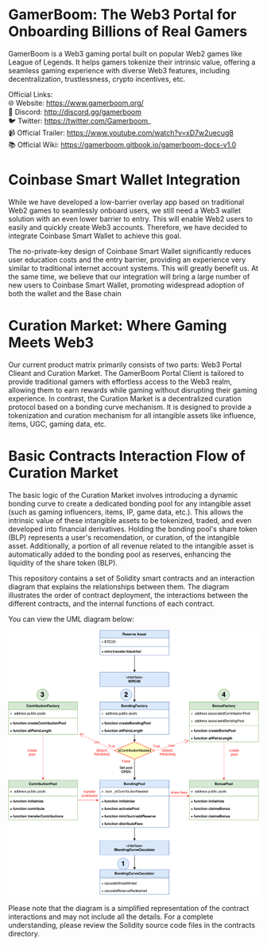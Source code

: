 # GamerBoom: The Web3 Portal for Onboarding Billions of Real Gamers
GamerBoom is a Web3 gaming portal built on popular Web2 games like League of Legends. It helps gamers tokenize their intrinsic value, offering a seamless gaming experience with diverse Web3 features, including decentralization, trustlessness, crypto incentives, etc.

Official Links:  
🌐 Website: https://www.gamerboom.org/  
🎉 Discord: http://discord.gg/gamerboom  
🐦 Twitter: https://twitter.com/Gamerboom_  
📹 Official Trailer: https://www.youtube.com/watch?v=xD7w2uecug8  
📚 Official Wiki: https://gamerboom.gitbook.io/gamerboom-docs-v1.0  

# Coinbase Smart Wallet Integration
While we have developed a low-barrier overlay app based on traditional Web2 games to seamlessly onboard users, we still need a Web3 wallet solution with an even lower barrier to entry. This will enable Web2 users to easily and quickly create Web3 accounts. Therefore, we have decided to integrate Coinbase Smart Wallet to achieve this goal.

The no-private-key design of Coinbase Smart Wallet significantly reduces user education costs and the entry barrier, providing an experience very similar to traditional internet account systems. This will greatly benefit us. At the same time, we believe that our integration will bring a large number of new users to Coinbase Smart Wallet, promoting widespread adoption of both the wallet and the Base chain

# Curation Market: Where Gaming Meets Web3
Our current product matrix primarily consists of two parts: Web3 Portal Clieant and Curation Market. The GamerBoom Portal Client is tailored to provide traditional gamers with effortless access to the Web3 realm, allowing them to earn rewards while gaming without disrupting their gaming experience. In contrast, the Curation Market is a decentralized curation protocol based on a bonding curve mechanism. It is designed to provide a tokenization and curation mechanism for all intangible assets like influence, items, UGC, gaming data, etc.

# Basic Contracts Interaction Flow of Curation Market
The basic logic of the Curation Market involves introducing a dynamic bonding curve to create a dedicated bonding pool for any intangible asset (such as gaming influencers, items, IP, game data, etc.). This allows the intrinsic value of these intangible assets to be tokenized, traded, and even developed into financial derivatives. Holding the bonding pool's share token (BLP) represents a user's recomendation, or curation, of the intangible asset. Additionally, a portion of all revenue related to the intangible asset is automatically added to the bonding pool as reserves, enhancing the liquidity of the share token (BLP).

This repository contains a set of Solidity smart contracts and an interaction diagram that explains the relationships between them. The diagram illustrates the order of contract deployment, the interactions between the different contracts, and the internal functions of each contract.

You can view the UML diagram below:

![Contract Interaction Flow](./ContractsInteractionFlow.drawio.svg)

Please note that the diagram is a simplified representation of the contract interactions and may not include all the details. For a complete understanding, please review the Solidity source code files in the contracts directory.

